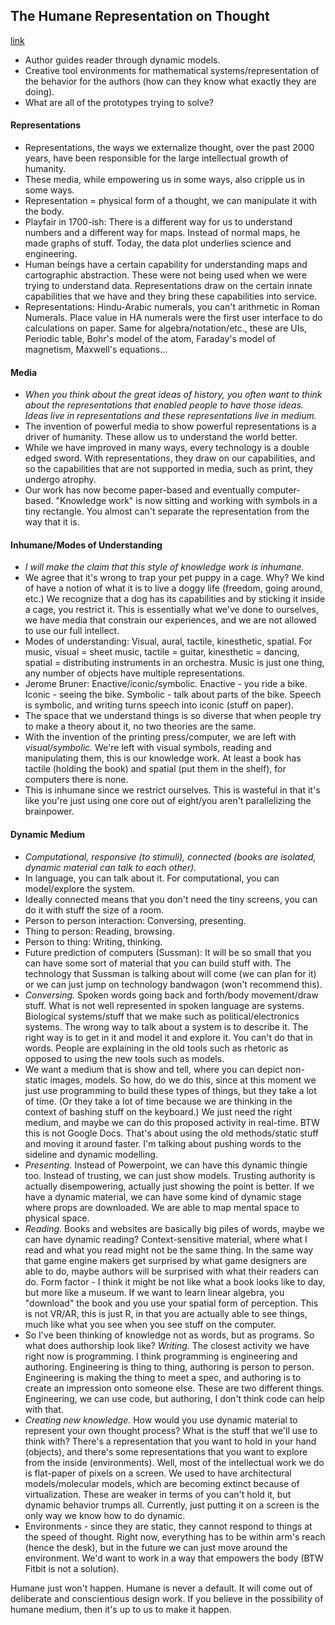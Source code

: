 ## The Humane Representation on Thought
[link](http://vimeo.com/115154289)

- Author guides reader through dynamic models.
- Creative tool environments for mathematical systems/representation of the behavior for the authors (how can they know what exactly they are doing).
- What are all of the prototypes trying to solve?

#### Representations

- Representations, the ways we externalize thought, over the past 2000 years, have been responsible for the large intellectual growth of humanity.
- These media, while empowering us in some ways, also cripple us in some ways.
- Representation = physical form of a thought, we can manipulate it with the body.
- Playfair in 1700-ish: There is a different way for us to understand numbers and a different way for maps. Instead of normal maps, he made graphs of stuff. Today, the data plot underlies science and engineering.
- Human beings have a certain capability for understanding maps and cartographic abstraction. These were not being used when we were trying to understand data. Representations draw on the certain innate capabilities that we have and they bring these capabilities into service.
- Representations: Hindu-Arabic numerals, you can't arithmetic in Roman Numerals. Place value in HA numerals were the first user interface to do calculations on paper. Same for algebra/notation/etc., these are UIs, Periodic table, Bohr's model of the atom, Faraday's model of magnetism, Maxwell's equations...

#### Media

- *When you think about the great ideas of history, you often want to think about the representations that enabled people to have those ideas. Ideas live in representations and these representations live in medium.*
- The invention of powerful media to show powerful representations is a driver of humanity. These allow us to understand the world better.
- While we have improved in many ways, every technology is a double edged sword. With representations, they draw on our capabilities, and so the capabilities that are not supported in media, such as print, they undergo atrophy.
- Our work has now become paper-based and eventually computer-based. "Knowledge work" is now sitting and working with symbols in a tiny rectangle. You almost can't separate the representation from the way that it is.

#### Inhumane/Modes of Understanding

- *I will make the claim that this style of knowledge work is inhumane.*
- We agree that it's wrong to trap your pet puppy in a cage. Why? We kind of have a notion of what it is to live a doggy life (freedom, going around, etc.) We recognize that a dog has its capabilities and by sticking it inside a cage, you restrict it. This is essentially what we've done to ourselves, we have media that constrain our experiences, and we are not allowed to use our full intellect.
- Modes of understanding: Visual, aural, tactile, kinesthetic, spatial. For music, visual = sheet music, tactile = guitar, kinesthetic = dancing, spatial = distributing instruments in an orchestra. Music is just one thing, any number of objects have multiple representations.
- Jerome Bruner: Enactive/iconic/symbolic. Enactive - you ride a bike. Iconic - seeing the bike. Symbolic - talk about parts of the bike. Speech is symbolic, and writing turns speech into iconic (stuff on paper).
- The space that we understand things is so diverse that when people try to make a theory about it, no two theories are the same.
- With the invention of the printing press/computer, we are left with *visual/symbolic.* We're left with visual symbols, reading and manipulating them, this is our knowledge work. At least a book has tactile (holding the book) and spatial (put them in the shelf), for computers there is none.
- This is inhumane since we restrict ourselves. This is wasteful in that it's like you're just using one core out of eight/you aren't parallelizing the brainpower.

#### Dynamic Medium

- *Computational, responsive (to stimuli), connected (books are isolated, dynamic material can talk to each other).*
- In language, you can talk about it. For computational, you can model/explore the system.
- Ideally connected means that you don't need the tiny screens, you can do it with stuff the size of a room.
- Person to person interaction: Conversing, presenting.
- Thing to person: Reading, browsing.
- Person to thing: Writing, thinking.
- Future prediction of computers (Sussman): It will be so small that you can have some sort of material that you can build stuff with. The technology that Sussman is talking about will come (we can plan for it) or we can just jump on technology bandwagon (won't recommend this).
- *Conversing.* Spoken words going back and forth/body movement/draw stuff. What is not well represented in spoken language are systems. Biological systems/stuff that we make such as political/electronics systems. The wrong way to talk about a system is to describe it. The right way is to get in it and model it and explore it. You can't do that in words. People are explaining in the old tools such as rhetoric as opposed to using the new tools such as models.
- We want a medium that is show and tell, where you can depict non-static images, models. So how, do we do this, since at this moment we just use programming to build these types of things, but they take a lot of time. (Or they take a lot of time because we are thinking in the context of bashing stuff on the keyboard.) We just need the right medium, and maybe we can do this proposed activity in real-time. BTW this is not Google Docs. That's about using the old methods/static stuff and moving it around faster. I'm talking about pushing words to the sideline and dynamic modelling.
- *Presenting.* Instead of Powerpoint, we can have this dynamic thingie too. Instead of trusting, we can just show models. Trusting authority is actually disempowering, actually just showing the point is better. If we have a dynamic material, we can have some kind of dynamic stage where props are downloaded. We are able to map mental space to physical space.
- *Reading.* Books and websites are basically big piles of words, maybe we can have dynamic reading? Context-sensitive material, where what I read and what you read might not be the same thing. In the same way that game engine makers get surprised by what game designers are able to do, maybe authors will be surprised with what their readers can do. Form factor - I think it might be not like what a book looks like to day, but more like a museum. If we want to learn linear algebra, you "download" the book and you use your spatial form of perception. This is not VR/AR, this is just R, in that you are actually able to see things, much like what you see when you see stuff on the computer.
- So I've been thinking of knowledge not as words, but as programs. So what does authorship look like? *Writing.* The closest activity we have right now is programming. I think programming is engineering and authoring. Engineering is thing to thing, authoring is person to person. Engineering is making the thing to meet a spec, and authoring is to create an impression onto someone else. These are two different things. Engineering, we can use code, but authoring, I don't think code can help with that.
- *Creating new knowledge.* How would you use dynamic material to represent your own thought process? What is the stuff that we'll use to think with? There's a representation that you want to hold in your hand (objects), and there's some representations that you want to explore from the inside (environments). Well, most of the intellectual work we do is flat-paper of pixels on a screen. We used to have architectural models/molecular models, which are becoming extinct because of virtualization. These are weaker in terms of you can't hold it, but dynamic behavior trumps all. Currently, just putting it on a screen is the only way we know how to do dynamic.
- Environments - since they are static, they cannot respond to things at the speed of thought. Right now, everything has to be within arm's reach (hence the desk), but in the future we can just move around the environment. We'd want to work in a way that empowers the body (BTW Fitbit is not a solution).

Humane just won't happen. Humane is never a default. It will come out of deliberate and conscientious design work. If you believe in the possibility of humane medium, then it's up to us to make it happen.
